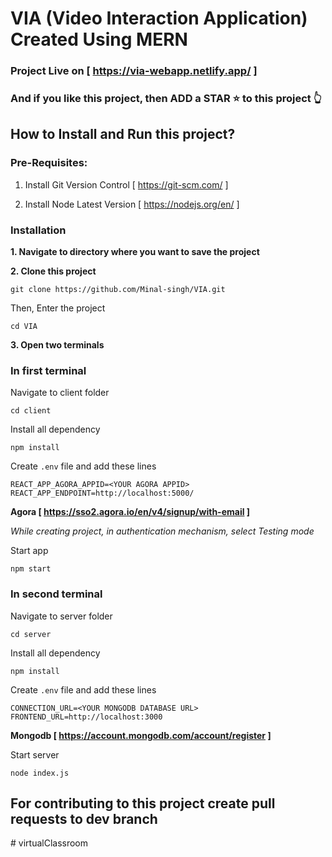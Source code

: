 # VIA (Video Interaction Application) Created Using MERN

### Project Live on [ https://via-webapp.netlify.app/ ]

### And if you like this project, then ADD a STAR ⭐️  to this project 👆

## How to Install and Run this project?

### Pre-Requisites:
1. Install Git Version Control
[ https://git-scm.com/ ]

2. Install Node Latest Version
[ https://nodejs.org/en/ ]

### Installation
**1. Navigate to directory where you want to save the project**

**2. Clone this project**
```
git clone https://github.com/Minal-singh/VIA.git
```

Then, Enter the project
```
cd VIA
```

**3. Open two terminals**
### In first terminal
Navigate to client folder
```
cd client
```
Install all dependency
```
npm install
```
Create ```.env``` file and add these lines
```
REACT_APP_AGORA_APPID=<YOUR AGORA APPID>
REACT_APP_ENDPOINT=http://localhost:5000/
```
**Agora [ https://sso2.agora.io/en/v4/signup/with-email ]**

*While creating project, in authentication mechanism, select Testing mode*

Start app
```
npm start
```

### In second terminal
Navigate to server folder
```
cd server
```
Install all dependency
```
npm install
```
Create ```.env``` file and add these lines
```
CONNECTION_URL=<YOUR MONGODB DATABASE URL>
FRONTEND_URL=http://localhost:3000
```
**Mongodb [ https://account.mongodb.com/account/register ]**

Start server
```
node index.js
```

## For contributing to this project create pull requests to dev branch
#   v i r t u a l C l a s s r o o m  
 